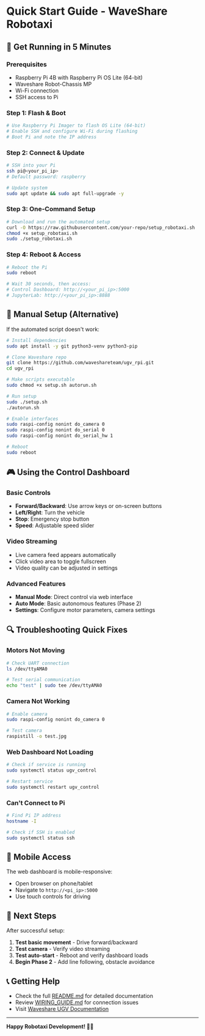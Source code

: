 # Quick Start Guide - WaveShare Robotaxi

## 🚀 Get Running in 5 Minutes

### Prerequisites
- Raspberry Pi 4B with Raspberry Pi OS Lite (64-bit)
- Waveshare Robot-Chassis MP
- Wi-Fi connection
- SSH access to Pi

### Step 1: Flash & Boot
```bash
# Use Raspberry Pi Imager to flash OS Lite (64-bit)
# Enable SSH and configure Wi-Fi during flashing
# Boot Pi and note the IP address
```

### Step 2: Connect & Update
```bash
# SSH into your Pi
ssh pi@<your_pi_ip>
# Default password: raspberry

# Update system
sudo apt update && sudo apt full-upgrade -y
```

### Step 3: One-Command Setup
```bash
# Download and run the automated setup
curl -O https://raw.githubusercontent.com/your-repo/setup_robotaxi.sh
chmod +x setup_robotaxi.sh
sudo ./setup_robotaxi.sh
```

### Step 4: Reboot & Access
```bash
# Reboot the Pi
sudo reboot

# Wait 30 seconds, then access:
# Control Dashboard: http://<your_pi_ip>:5000
# JupyterLab: http://<your_pi_ip>:8888
```

## 🔧 Manual Setup (Alternative)

If the automated script doesn't work:

```bash
# Install dependencies
sudo apt install -y git python3-venv python3-pip

# Clone Waveshare repo
git clone https://github.com/waveshareteam/ugv_rpi.git
cd ugv_rpi

# Make scripts executable
sudo chmod +x setup.sh autorun.sh

# Run setup
sudo ./setup.sh
./autorun.sh

# Enable interfaces
sudo raspi-config nonint do_camera 0
sudo raspi-config nonint do_serial 0
sudo raspi-config nonint do_serial_hw 1

# Reboot
sudo reboot
```

## 🎮 Using the Control Dashboard

### Basic Controls
- **Forward/Backward**: Use arrow keys or on-screen buttons
- **Left/Right**: Turn the vehicle
- **Stop**: Emergency stop button
- **Speed**: Adjustable speed slider

### Video Streaming
- Live camera feed appears automatically
- Click video area to toggle fullscreen
- Video quality can be adjusted in settings

### Advanced Features
- **Manual Mode**: Direct control via web interface
- **Auto Mode**: Basic autonomous features (Phase 2)
- **Settings**: Configure motor parameters, camera settings

## 🔍 Troubleshooting Quick Fixes

### Motors Not Moving
```bash
# Check UART connection
ls /dev/ttyAMA0

# Test serial communication
echo "test" | sudo tee /dev/ttyAMA0
```

### Camera Not Working
```bash
# Enable camera
sudo raspi-config nonint do_camera 0

# Test camera
raspistill -o test.jpg
```

### Web Dashboard Not Loading
```bash
# Check if service is running
sudo systemctl status ugv_control

# Restart service
sudo systemctl restart ugv_control
```

### Can't Connect to Pi
```bash
# Find Pi IP address
hostname -I

# Check if SSH is enabled
sudo systemctl status ssh
```

## 📱 Mobile Access

The web dashboard is mobile-responsive:
- Open browser on phone/tablet
- Navigate to `http://<pi_ip>:5000`
- Use touch controls for driving

## 🎯 Next Steps

After successful setup:
1. **Test basic movement** - Drive forward/backward
2. **Test camera** - Verify video streaming
3. **Test auto-start** - Reboot and verify dashboard loads
4. **Begin Phase 2** - Add line following, obstacle avoidance

## 📞 Getting Help

- Check the full [README.md](README.md) for detailed documentation
- Review [WIRING_GUIDE.md](WIRING_GUIDE.md) for connection issues
- Visit [Waveshare UGV Documentation](https://www.waveshare.com/wiki/UGV_RPi)

---

**Happy Robotaxi Development! 🚗✨** 